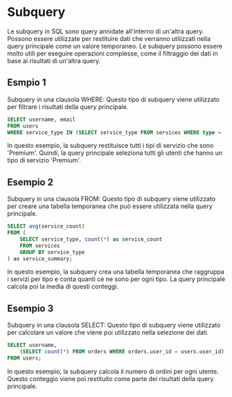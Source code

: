 # Subquery

Le subquery in SQL sono query annidate all'interno di un'altra query. Possono essere utilizzate per restituire dati che verranno utilizzati nella query principale come un valore temporaneo. Le subquery possono essere molto utili per eseguire operazioni complesse, come il filtraggio dei dati in base ai risultati di un'altra query.

## Esmpio 1

Subquery in una clausola WHERE: Questo tipo di subquery viene utilizzato per filtrare i risultati della query principale.

```sql
SELECT username, email
FROM users
WHERE service_type IN (SELECT service_type FROM services WHERE type = 'Premium');
```

In questo esempio, la subquery restituisce tutti i tipi di servizio che sono 'Premium'. Quindi, la query principale seleziona tutti gli utenti che hanno un tipo di servizio 'Premium'.

## Esempio 2

Subquery in una clausola FROM: Questo tipo di subquery viene utilizzato per creare una tabella temporanea che può essere utilizzata nella query principale.

```sql
SELECT avg(service_count)
FROM (
    SELECT service_type, count(*) as service_count
    FROM services
    GROUP BY service_type
) as service_summary;
```

In questo esempio, la subquery crea una tabella temporanea che raggruppa i servizi per tipo e conta quanti ce ne sono per ogni tipo. La query principale calcola poi la media di questi conteggi.

## Esempio 3

Subquery in una clausola SELECT: Questo tipo di subquery viene utilizzato per calcolare un valore che viene poi utilizzato nella selezione dei dati.

```sql
SELECT username, 
    (SELECT count(*) FROM orders WHERE orders.user_id = users.user_id) as order_count
FROM users;
```

In questo esempio, la subquery calcola il numero di ordini per ogni utente. Questo conteggio viene poi restituito come parte dei risultati della query principale.
